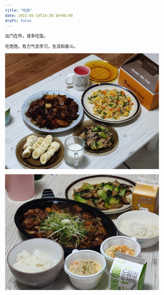 ```yaml
---
title: "吃饭"
date: 2022-05-19T14:38:16+08:00
draft: false
---
```




出门在外，请多吃饭。

吃饱饱，有力气去学习，生活和奋斗。




![20220519161420](https://raw.githubusercontent.com/Gzk738/vps_picgo/master/images/20220519161420.png)

![20220519153945](https://raw.githubusercontent.com/Gzk738/vps_picgo/master/images/20220519153945.png)

